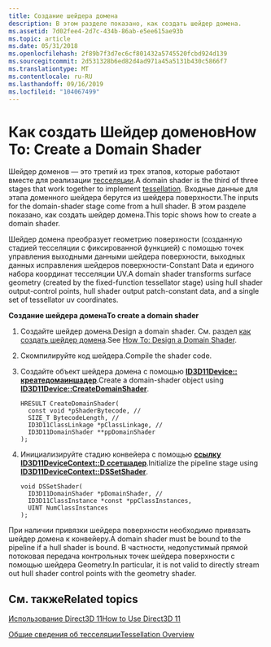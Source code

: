 ```yaml
---
title: Создание шейдера домена
description: В этом разделе показано, как создать шейдер домена.
ms.assetid: 7d02fee4-2d7c-434b-86ab-e5ee615ae93b
ms.topic: article
ms.date: 05/31/2018
ms.openlocfilehash: 2f89b7f3d7ec6cf801432a5745520fcbd924d139
ms.sourcegitcommit: 2d531328b6ed82d4ad971a45a5131b430c5866f7
ms.translationtype: MT
ms.contentlocale: ru-RU
ms.lasthandoff: 09/16/2019
ms.locfileid: "104067499"
---
```

# <a name="how-to-create-a-domain-shader"></a><span data-ttu-id="d181e-103">Как создать Шейдер доменов</span><span class="sxs-lookup"><span data-stu-id="d181e-103">How To: Create a Domain Shader</span></span>

<span data-ttu-id="d181e-104">Шейдер доменов — это третий из трех этапов, которые работают вместе для реализации [тесселяции](direct3d-11-advanced-stages-tessellation.md).</span><span class="sxs-lookup"><span data-stu-id="d181e-104">A domain shader is the third of three stages that work together to implement [tessellation](direct3d-11-advanced-stages-tessellation.md).</span></span> <span data-ttu-id="d181e-105">Входные данные для этапа доменного шейдера берутся из шейдера поверхности.</span><span class="sxs-lookup"><span data-stu-id="d181e-105">The inputs for the domain-shader stage come from a hull shader.</span></span> <span data-ttu-id="d181e-106">В этом разделе показано, как создать шейдер домена.</span><span class="sxs-lookup"><span data-stu-id="d181e-106">This topic shows how to create a domain shader.</span></span>

<span data-ttu-id="d181e-107">Шейдер домена преобразует геометрию поверхности (созданную стадией тесселяции с фиксированной функцией) с помощью точек управления выходными данными шейдера поверхности, выходных данных исправления шейдеров поверхности-Constant Data и единого набора координат тесселяции UV.</span><span class="sxs-lookup"><span data-stu-id="d181e-107">A domain shader transforms surface geometry (created by the fixed-function tessellator stage) using hull shader output-control points, hull shader output patch-constant data, and a single set of tessellator uv coordinates.</span></span>

<span data-ttu-id="d181e-108">**Создание шейдера домена**</span><span class="sxs-lookup"><span data-stu-id="d181e-108">**To create a domain shader**</span></span>

1.  <span data-ttu-id="d181e-109">Создайте шейдер домена.</span><span class="sxs-lookup"><span data-stu-id="d181e-109">Design a domain shader.</span></span> <span data-ttu-id="d181e-110">См. раздел [как создать шейдер домена](direct3d-11-advanced-stages-domain-shader-design.md).</span><span class="sxs-lookup"><span data-stu-id="d181e-110">See [How To: Design a Domain Shader](direct3d-11-advanced-stages-domain-shader-design.md).</span></span>
2.  <span data-ttu-id="d181e-111">Скомпилируйте код шейдера.</span><span class="sxs-lookup"><span data-stu-id="d181e-111">Compile the shader code.</span></span>
3.  <span data-ttu-id="d181e-112">Создайте объект шейдера домена с помощью [**ID3D11Device:: креатедомаиншадер**](/windows/desktop/api/D3D11/nf-d3d11-id3d11device-createdomainshader).</span><span class="sxs-lookup"><span data-stu-id="d181e-112">Create a domain-shader object using [**ID3D11Device::CreateDomainShader**](/windows/desktop/api/D3D11/nf-d3d11-id3d11device-createdomainshader).</span></span>
    ```
    HRESULT CreateDomainShader(
      const void *pShaderBytecode, // 
      SIZE_T BytecodeLength, // 
      ID3D11ClassLinkage *pClassLinkage, // 
      ID3D11DomainShader **ppDomainShader
    );
    ```

    

4.  <span data-ttu-id="d181e-113">Инициализируйте стадию конвейера с помощью [**ссылку ID3D11DeviceContext::D ссетшадер**](/windows/desktop/api/D3D11/nf-d3d11-id3d11devicecontext-dssetshader).</span><span class="sxs-lookup"><span data-stu-id="d181e-113">Initialize the pipeline stage using [**ID3D11DeviceContext::DSSetShader**](/windows/desktop/api/D3D11/nf-d3d11-id3d11devicecontext-dssetshader).</span></span>
    ```
    void DSSetShader(
      ID3D11DomainShader *pDomainShader, // 
      ID3D11ClassInstance *const *ppClassInstances,
      UINT NumClassInstances
    );
    ```

    

<span data-ttu-id="d181e-114">При наличии привязки шейдера поверхности необходимо привязать шейдер домена к конвейеру.</span><span class="sxs-lookup"><span data-stu-id="d181e-114">A domain shader must be bound to the pipeline if a hull shader is bound.</span></span> <span data-ttu-id="d181e-115">В частности, недопустимый прямой потоковая передача контрольных точек шейдера поверхности с помощью шейдера Geometry.</span><span class="sxs-lookup"><span data-stu-id="d181e-115">In particular, it is not valid to directly stream out hull shader control points with the geometry shader.</span></span>

## <a name="related-topics"></a><span data-ttu-id="d181e-116">См. также</span><span class="sxs-lookup"><span data-stu-id="d181e-116">Related topics</span></span>

<dl> <dt>

[<span data-ttu-id="d181e-117">Использование Direct3D 11</span><span class="sxs-lookup"><span data-stu-id="d181e-117">How to Use Direct3D 11</span></span>](how-to-use-direct3d-11.md)
</dt> <dt>

[<span data-ttu-id="d181e-118">Общие сведения об тесселяции</span><span class="sxs-lookup"><span data-stu-id="d181e-118">Tessellation Overview</span></span>](direct3d-11-advanced-stages-tessellation.md)
</dt> </dl>

 

 




